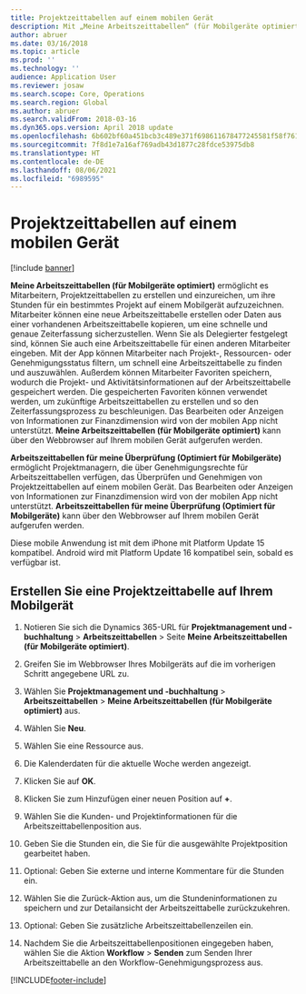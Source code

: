 ```yaml
---
title: Projektzeittabellen auf einem mobilen Gerät
description: Mit „Meine Arbeitszeittabellen“ (für Mobilgeräte optimiert) können Mitarbeiter Projektzeittabellen erstellen und einreichen, um ihre Stunden für ein bestimmtes Projekt auf einem Mobilgerät aufzuzeichnen.
author: abruer
ms.date: 03/16/2018
ms.topic: article
ms.prod: ''
ms.technology: ''
audience: Application User
ms.reviewer: josaw
ms.search.scope: Core, Operations
ms.search.region: Global
ms.author: abruer
ms.search.validFrom: 2018-03-16
ms.dyn365.ops.version: April 2018 update
ms.openlocfilehash: 6b602bf60a451bcb3c489e371f698611678477245581f58f76145a4b846c7b8a
ms.sourcegitcommit: 7f8d1e7a16af769adb43d1877c28fdce53975db8
ms.translationtype: HT
ms.contentlocale: de-DE
ms.lasthandoff: 08/06/2021
ms.locfileid: "6989595"
---
```

# <a name="project-timesheets-on-a-mobile-device"></a>Projektzeittabellen auf einem mobilen Gerät

[!include [banner](../includes/banner.md)]

**Meine Arbeitszeittabellen (für Mobilgeräte optimiert)** ermöglicht es Mitarbeitern, Projektzeittabellen zu erstellen und einzureichen, um ihre Stunden für ein bestimmtes Projekt auf einem Mobilgerät aufzuzeichnen. Mitarbeiter können eine neue Arbeitszeittabelle erstellen oder Daten aus einer vorhandenen Arbeitszeittabelle kopieren, um eine schnelle und genaue Zeiterfassung sicherzustellen. Wenn Sie als Delegierter festgelegt sind, können Sie auch eine Arbeitszeittabelle für einen anderen Mitarbeiter eingeben. Mit der App können Mitarbeiter nach Projekt-, Ressourcen- oder Genehmigungsstatus filtern, um schnell eine Arbeitszeittabelle zu finden und auszuwählen. Außerdem können Mitarbeiter Favoriten speichern, wodurch die Projekt- und Aktivitätsinformationen auf der Arbeitszeittabelle gespeichert werden. Die gespeicherten Favoriten können verwendet werden, um zukünftige Arbeitszeittabellen zu erstellen und so den Zeiterfassungsprozess zu beschleunigen. Das Bearbeiten oder Anzeigen von Informationen zur Finanzdimension wird von der mobilen App nicht unterstützt. **Meine Arbeitszeittabellen (für Mobilgeräte optimiert)** kann über den Webbrowser auf Ihrem mobilen Gerät aufgerufen werden.

**Arbeitszeittabellen für meine Überprüfung (Optimiert für Mobilgeräte)** ermöglicht Projektmanagern, die über Genehmigungsrechte für Arbeitszeittabellen verfügen, das Überprüfen und Genehmigen von Projektzeittabellen auf einem mobilen Gerät. Das Bearbeiten oder Anzeigen von Informationen zur Finanzdimension wird von der mobilen App nicht unterstützt. **Arbeitszeittabellen für meine Überprüfung (Optimiert für Mobilgeräte)** kann über den Webbrowser auf Ihrem mobilen Gerät aufgerufen werden.

Diese mobile Anwendung ist mit dem iPhone mit Platform Update 15 kompatibel.
Android wird mit Platform Update 16 kompatibel sein, sobald es verfügbar ist.

## <a name="create-a-project-timesheet-on-your-mobile-device"></a>Erstellen Sie eine Projektzeittabelle auf Ihrem Mobilgerät

1.  Notieren Sie sich die Dynamics 365-URL für **Projektmanagement und -buchhaltung** \> **Arbeitszeittabellen** \> Seite **Meine Arbeitszeittabellen (für Mobilgeräte optimiert)**.

2.  Greifen Sie im Webbrowser Ihres Mobilgeräts auf die im vorherigen Schritt angegebene URL zu.
 
3.  Wählen Sie **Projektmanagement und -buchhaltung** \> **Arbeitszeittabellen** \> **Meine Arbeitszeittabellen (für Mobilgeräte optimiert)** aus.

4.  Wählen Sie **Neu**.

5.  Wählen Sie eine Ressource aus.

6.  Die Kalenderdaten für die aktuelle Woche werden angezeigt.

7.  Klicken Sie auf **OK**.

8.  Klicken Sie zum Hinzufügen einer neuen Position auf **+**.

9.  Wählen Sie die Kunden- und Projektinformationen für die Arbeitszeittabellenposition aus.

10. Geben Sie die Stunden ein, die Sie für die ausgewählte Projektposition gearbeitet haben.

11. Optional: Geben Sie externe und interne Kommentare für die Stunden ein.

12. Wählen Sie die Zurück-Aktion aus, um die Stundeninformationen zu speichern und zur Detailansicht der Arbeitszeittabelle zurückzukehren.

13. Optional: Geben Sie zusätzliche Arbeitszeittabellenzeilen ein.

14. Nachdem Sie die Arbeitszeittabellenpositionen eingegeben haben, wählen Sie die Aktion **Workflow** \> **Senden** zum Senden Ihrer Arbeitszeittabelle an den Workflow-Genehmigungsprozess aus.


[!INCLUDE[footer-include](../includes/footer-banner.md)]